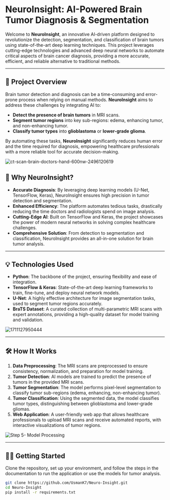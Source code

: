 # NeuroInsight: AI-Powered Brain Tumor Diagnosis & Segmentation

Welcome to **NeuroInsight**, an innovative AI-driven platform designed to revolutionize the detection, segmentation, and classification of brain tumors using state-of-the-art deep learning techniques. This project leverages cutting-edge technologies and advanced deep neural networks to automate critical aspects of brain cancer diagnosis, providing a more accurate, efficient, and reliable alternative to traditional methods.

---

## 🚀 **Project Overview**
Brain tumor detection and diagnosis can be a time-consuming and error-prone process when relying on manual methods. **NeuroInsight** aims to address these challenges by integrating AI to:
- **Detect the presence of brain tumors** in MRI scans.
- **Segment tumor regions** into key sub-regions: edema, enhancing tumor, and non-enhancing tumor.
- **Classify tumor types** into **glioblastoma** or **lower-grade glioma**.

By automating these tasks, **NeuroInsight** significantly reduces human error and the time required for diagnosis, empowering healthcare professionals with a more reliable tool for accurate decision-making.

![ct-scan-brain-doctors-hand-600nw-2496120619](https://github.com/user-attachments/assets/1fa7b52c-7914-40ed-9dc4-6070b55eea59)

## 🧠 **Why NeuroInsight?**
- **Accurate Diagnosis**: By leveraging deep learning models (U-Net, TensorFlow, Keras), NeuroInsight ensures high precision in tumor detection and segmentation.
- **Enhanced Efficiency**: The platform automates tedious tasks, drastically reducing the time doctors and radiologists spend on image analysis.
- **Cutting-Edge AI**: Built on TensorFlow and Keras, the project showcases the power of modern neural networks in solving complex healthcare challenges.
- **Comprehensive Solution**: From detection to segmentation and classification, NeuroInsight provides an all-in-one solution for brain tumor analysis.

---

## 💡 **Technologies Used**
- **Python**: The backbone of the project, ensuring flexibility and ease of integration.
- **TensorFlow & Keras**: State-of-the-art deep learning frameworks to train, fine-tune, and deploy neural network models.
- **U-Net**: A highly effective architecture for image segmentation tasks, used to segment tumor regions accurately.
- **BraTS Dataset**: A curated collection of multi-parametric MRI scans with expert annotations, providing a high-quality dataset for model training and validation.

![1711127950444](https://github.com/user-attachments/assets/5474390e-f6ee-454c-9017-5bd34e4ef453)

---

## 🛠️ **How It Works**
1. **Data Preprocessing**: The MRI scans are preprocessed to ensure consistency, normalization, and preparation for model training.
2. **Tumor Detection**: AI models are trained to predict the presence of tumors in the provided MRI scans.
3. **Tumor Segmentation**: The model performs pixel-level segmentation to classify tumor sub-regions (edema, enhancing, non-enhancing tumor).
4. **Tumor Classification**: Using the segmented data, the model classifies tumor types, distinguishing between glioblastoma and lower-grade gliomas.
5. **Web Application**: A user-friendly web app that allows healthcare professionals to upload MRI scans and receive automated reports, with interactive visualizations of tumor regions.

![Step 5- Model Processing](https://github.com/user-attachments/assets/853e3e55-980f-4841-b803-a71faf467e3f)

---

## 👨‍💻 **Getting Started**
Clone the repository, set up your environment, and follow the steps in the documentation to run the application or use the models for tumor analysis.

```bash
git clone https://github.com/UsmanK7/Neuro-Insight.git
cd Neuro-Insight
pip install -r requirements.txt
